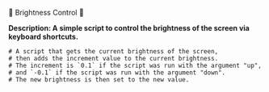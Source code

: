 🔆 Brightness Control 🔆

**Description: A simple script to control the brightness of the screen via keyboard shortcuts.**

```
# A script that gets the current brightness of the screen,
# then adds the increment value to the current brightness.
# The increment is `0.1` if the script was run with the argument "up",
# and `-0.1` if the script was run with the argument "down".
# The new brightness is then set to the new value.
```
